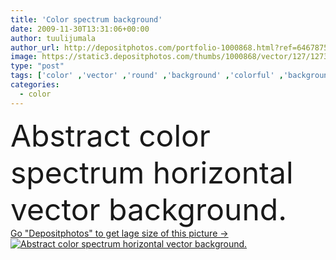 ```yaml
---
title: 'Color spectrum background'
date: 2009-11-30T13:31:06+00:00
author: tuulijumala
author_url: http://depositphotos.com/portfolio-1000868.html?ref=64678756
image: https://static3.depositphotos.com/thumbs/1000868/vector/127/1273663/api_thumb_450.jpg?forcejpeg=true
type: "post"
tags: ['color' ,'vector' ,'round' ,'background' ,'colorful' ,'backgrounds' ,'horizontal' ,'curve' ,'colored' ,'illustration' ,'design' ,'paper' ,'multi' ,'bright' ,'joy' ,'abstract' ,'colourful' ,'crumpled' ,'paint' ,'rainbow' ,'backdrop' ,'creative' ,'effect' ,'clear' ,'tile' ,'clean' ,'copyspace' ,'simple' ,'dance' ,'template' ,'geometric' ,'mosaic' ,'spectrum' ,'iris' ,'rumpled' ,'blocks' ,'varicolored' ,'de' ,'folds' ,'fond' ,'pano' ,'jammed' ,'Colores' ,'fondo' ,'colorido' ,'arco' ,'fundo' ,'Couleur' ,'arcobaleno' ,'Радуга' ]
categories: 
  - color
---
```

<div aling="center">
            <font size="60"> Abstract color spectrum horizontal vector background.</font>   
</div>
<div>
    <a href='https://depositphotos.com/1273663/stock-illustration-color-spectrum-background.html?ref=64678756' target=_blank > Go "Depositphotos" to get lage size of this picture ->
        <img href='https://depositphotos.com/1273663/stock-illustration-color-spectrum-background.html?ref=64678756' src='https://static3.depositphotos.com/1000868/127/v/950/depositphotos_1273663-stock-illustration-color-spectrum-background.jpg?forcejpeg=true' alt='Abstract color spectrum horizontal vector background.' >
    </a>
</div>
